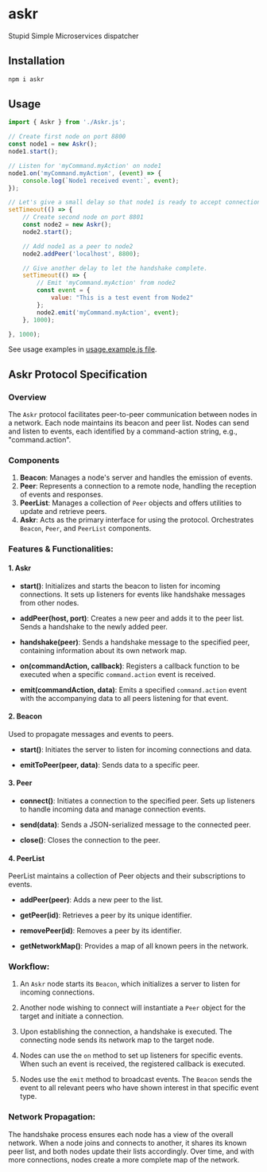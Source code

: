 # askr
Stupid Simple Microservices dispatcher

## Installation

```bash
npm i askr
```

## Usage

```js
import { Askr } from './Askr.js';

// Create first node on port 8800
const node1 = new Askr();
node1.start();

// Listen for 'myCommand.myAction' on node1
node1.on('myCommand.myAction', (event) => {
    console.log(`Node1 received event:`, event);
});

// Let's give a small delay so that node1 is ready to accept connections.
setTimeout(() => {
    // Create second node on port 8801
    const node2 = new Askr();
    node2.start();

    // Add node1 as a peer to node2
    node2.addPeer('localhost', 8800);

    // Give another delay to let the handshake complete.
    setTimeout(() => {
        // Emit 'myCommand.myAction' from node2
        const event = {
            value: "This is a test event from Node2"
        };
        node2.emit('myCommand.myAction', event);
    }, 1000);

}, 1000);
```


See usage examples in [usage.example.js file](./usage.example.js).
## Askr Protocol Specification

### Overview
The `Askr` protocol facilitates peer-to-peer communication between nodes in a network. Each node maintains its beacon and peer list. Nodes can send and listen to events, each identified by a command-action string, e.g., "command.action".

### Components

1. **Beacon**: Manages a node's server and handles the emission of events.
2. **Peer**: Represents a connection to a remote node, handling the reception of events and responses.
3. **PeerList**: Manages a collection of `Peer` objects and offers utilities to update and retrieve peers.
4. **Askr**: Acts as the primary interface for using the protocol. Orchestrates `Beacon`, `Peer`, and `PeerList` components.

### Features & Functionalities:

#### 1. Askr

- **start()**: Initializes and starts the beacon to listen for incoming connections. It sets up listeners for events like handshake messages from other nodes.

- **addPeer(host, port)**: Creates a new peer and adds it to the peer list. Sends a handshake to the newly added peer.

- **handshake(peer)**: Sends a handshake message to the specified peer, containing information about its own network map.

- **on(commandAction, callback)**: Registers a callback function to be executed when a specific `command.action` event is received.

- **emit(commandAction, data)**: Emits a specified `command.action` event with the accompanying data to all peers listening for that event.

#### 2. Beacon

Used to propagate messages and events to peers.

- **start()**: Initiates the server to listen for incoming connections and data.

- **emitToPeer(peer, data)**: Sends data to a specific peer.

#### 3. Peer

- **connect()**: Initiates a connection to the specified peer. Sets up listeners to handle incoming data and manage connection events.

- **send(data)**: Sends a JSON-serialized message to the connected peer.

- **close()**: Closes the connection to the peer.

#### 4. PeerList

PeerList maintains a collection of Peer objects and their subscriptions to events.

- **addPeer(peer)**: Adds a new peer to the list.

- **getPeer(id)**: Retrieves a peer by its unique identifier.

- **removePeer(id)**: Removes a peer by its identifier.

- **getNetworkMap()**: Provides a map of all known peers in the network.

### Workflow:

1. An `Askr` node starts its `Beacon`, which initializes a server to listen for incoming connections.

2. Another node wishing to connect will instantiate a `Peer` object for the target and initiate a connection.

3. Upon establishing the connection, a handshake is executed. The connecting node sends its network map to the target node.

4. Nodes can use the `on` method to set up listeners for specific events. When such an event is received, the registered callback is executed.

5. Nodes use the `emit` method to broadcast events. The `Beacon` sends the event to all relevant peers who have shown interest in that specific event type.

### Network Propagation:

The handshake process ensures each node has a view of the overall network. When a node joins and connects to another, it shares its known peer list, and both nodes update their lists accordingly. Over time, and with more connections, nodes create a more complete map of the network.
